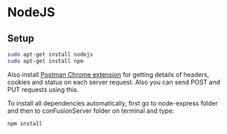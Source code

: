 # NodeJS

## Setup
```bash
sudo apt-get install nodejs
sudo apt-get install npm
```
Also install [Postman Chrome extension](https://chrome.google.com/webstore/detail/postman/fhbjgbiflinjbdggehcddcbncdddomop?hl=en) for getting details of headers, cookies and status on each server request. Also you can send POST and PUT requests using this.

To install all dependencies automatically, first go to node-express folder and then to conFusionServer folder on terminal and type:

```bash
npm install
```
